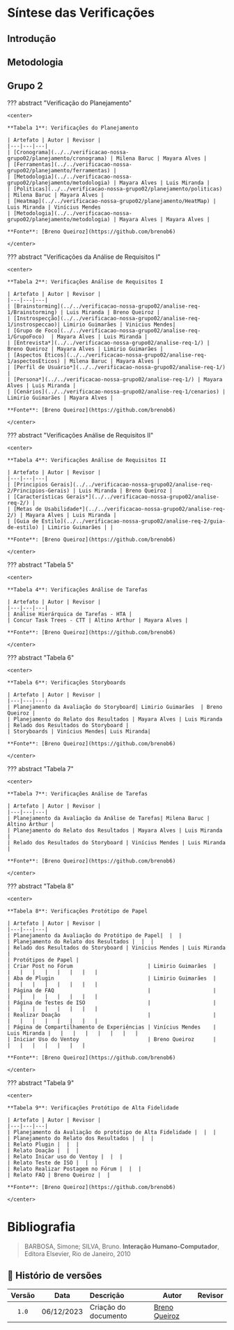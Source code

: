 # Síntese das Verificações

## Introdução

## Metodologia

## Grupo 2

??? abstract "Verificação do Planejamento"

    <center>

    **Tabela 1**: Verificações do Planejamento

    | Artefato | Autor | Revisor |
    |---|---|---|
    | [Cronograma](../../verificacao-nossa-grupo02/planejamento/cronograma) | Milena Baruc | Mayara Alves |
    | [Ferramentas](../../verificacao-nossa-grupo02/planejamento/ferramentas) |
    | [Metodologia](../../verificacao-nossa-grupo02/planejamento/metodologia) | Mayara Alves | Luis Miranda |
    | [Politicas](../../verificacao-nossa-grupo02/planejamento/politicas) | Milena Baruc | Mayara Alves |
    | [Heatmap](../../verificacao-nossa-grupo02/planejamento/HeatMap) | Luis Miranda | Vinícius Mendes
    | [Metodologia](../../verificacao-nossa-grupo02/planejamento/metodologia) | Mayara Alves | Mayara Alves |

    **Fonte**: [Breno Queiroz](https://github.com/brenob6)

    </center>

??? abstract "Verificações da Análise de Requisitos I"

    <center>

    **Tabela 2**: Verificações Análise de Requisitos I

    | Artefato | Autor | Revisor |
    |---|---|---|
    | [Brainstorming](../../verificacao-nossa-grupo02/analise-req-1/Brainstorming) | Luis Miranda | Breno Queiroz |
    | [Instrospecção](../../verificacao-nossa-grupo02/analise-req-1/instrospeccao)| Limirio Guimarães | Vinicius Mendes|
    | [Grupo de Foco](../../verificacao-nossa-grupo02/analise-req-1/GrupoFoco)  | Mayara Alves | Luis Miranda |
    | [Entrevista*](../../verificacao-nossa-grupo02/analise-req-1/) | Breno Queiroz | Mayara Alves | Limirio Guimarães |
    | [Aspectos Éticos](../../verificacao-nossa-grupo02/analise-req-1/aspectosEticos) | Milena Baruc | Mayara Alves |
    | [Perfil de Usuário*](../../verificacao-nossa-grupo02/analise-req-1/) |
    | [Persona*](../../verificacao-nossa-grupo02/analise-req-1/) | Mayara Alves | Luis Miranda |
    | [Cenários](../../verificacao-nossa-grupo02/analise-req-1/cenarios) | Limirio Guimarães | Mayara Alves |

    **Fonte**: [Breno Queiroz](https://github.com/brenob6)

    </center>

??? abstract "Verificações Análise de Requisitos II"

    <center>

    **Tabela 4**: Verificações Análise de Requisitos II

    | Artefato | Autor | Revisor |
    |---|---|---|
    | [Principios Gerais](../../verificacao-nossa-grupo02/analise-req-2/Principios-Gerais) | Luis Miranda | Breno Queiroz |
    | [Características Gerais*](../../verificacao-nossa-grupo02/analise-req-2/) |
    | [Metas de Usabilidade*](../../verificacao-nossa-grupo02/analise-req-2/) | Mayara Alves | Luis Miranda |
    | [Guia de Estilo](../../verificacao-nossa-grupo02/analise-req-2/guia-de-estilo) | Limirio Guimarães | |

    **Fonte**: [Breno Queiroz](https://github.com/brenob6)

    </center>


??? abstract "Tabela 5"

    <center>

    **Tabela 4**: Verificações Análise de Tarefas

    | Artefato | Autor | Revisor |
    |---|---|---|
    | Análise Hierárquica de Tarefas - HTA | 
    | Concur Task Trees - CTT | Altino Arthur | Mayara Alves |

    **Fonte**: [Breno Queiroz](https://github.com/brenob6)

    </center>

??? abstract "Tabela 6"

    <center>

    **Tabela 6**: Verificações Storyboards

    | Artefato | Autor | Revisor |
    |---|---|---|
    | Planejamento da Avaliação do Storyboard| Limirio Guimarães  | Breno Queiroz |
    | Planejamento do Relato dos Resultados | Mayara Alves | Luis Miranda
    | Relado dos Resultados do Storyboard | 
    | Storyboards | Vinícius Mendes| Luis Miranda|

    **Fonte**: [Breno Queiroz](https://github.com/brenob6)

    </center>


??? abstract "Tabela 7"

    <center>

    **Tabela 7**: Verificações Análise de Tarefas

    | Artefato | Autor | Revisor |
    |---|---|---|
    | Planejamento da Avaliação da Análise de Tarefas| Milena Baruc | Altino Arthur |
    | Planejamento do Relato dos Resultados | Mayara Alves | Luis Miranda |
    | Relado dos Resultados do Storyboard | Vinícius Mendes | Luis Miranda |

    **Fonte**: [Breno Queiroz](https://github.com/brenob6)

    </center>

??? abstract "Tabela 8"

    <center>

    **Tabela 8**: Verificações Protótipo de Papel

    | Artefato | Autor | Revisor |
    |---|---|---|
    | Planejamento da Avaliação do Protótipo de Papel|  |  |
    | Planejamento do Relato dos Resultados |  |  |
    | Relado dos Resultados do Storyboard | Vinícius Mendes | Luis Miranda |
    | Protótipos de Papel |
    | Criar Post no Fórum                        | Limirio Guimarães  |              |   |   |   |   |   |   |   |
    | Aba de Plugin                              | Limirio Guimarães  |              |   |   |   |   |   |   |   |
    | Página de FAQ                              |                    |              |   |   |   |   |   |   |   |
    | Página de Testes de ISO                    |                    |              |   |   |   |   |   |   |   |
    | Realizar Doação                            |                    |              |   |   |   |   |   |   |   |
    | Página de Compartilhamento de Experiências | Vinícius Mendes    | Luis Miranda |   |   |   |   |   |   |   |
    | Iniciar Uso do Ventoy                      | Breno Queiroz      |              |   |   |   |   |   |   |  

    **Fonte**: [Breno Queiroz](https://github.com/brenob6)

    </center>


??? abstract "Tabela 9"

    <center>

    **Tabela 9**: Verificações Protótipo de Alta Fidelidade

    | Artefato | Autor | Revisor |
    |---|---|---|
    | Planejamento da Avaliação do protótipo de Alta Fidelidade |  |  |
    | Planejamento do Relato dos Resultados |  |  |
    | Relato Plugin |  |  |
    | Relato Doação |  |  |
    | Relato Inicar uso do Ventoy |  |  |
    | Relato Teste de ISO |  |  |
    | Relato Realizar Postagem no Fórum |  |  |
    | Relato FAQ | Breno Queiroz |  |

    **Fonte**: [Breno Queiroz](https://github.com/brenob6)

    </center>

# Bibliografia

> BARBOSA, Simone; SILVA, Bruno. **Interação Humano-Computador**, Editora Elsevier, Rio de Janeiro, 2010

## 📑 Histório de versões

| Versão| Data      | Descrição | Autor | Revisor       |
| :-:   | :-:       | :--       | --    | --            |
| `1.0`  |06/12/2023 |Criação do documento|[Breno Queiroz](https://github.com/brenob6)|  [](https://github.com/)|


